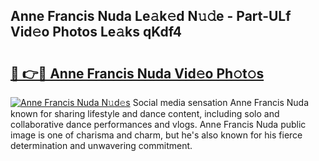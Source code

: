 ## Anne Francis Nuda Le𝚊k𝚎d N𝚞𝚍e - Part-ULf Vid𝚎o Photos Le𝚊ks qKdf4

# <h2><a href="http://fbfr2cg.evod.top/?m=Anne+Francis+Nuda">🔗 👉🔴 Anne Francis Nuda Vid𝚎o Ph𝚘t𝚘s</a></h2>

[![Anne Francis Nuda N𝚞d𝚎s](https://i.imgur.com/8V9OHl7.gif)](http://fbfr2cg.evod.top/?m=Anne+Francis+Nuda)
Social media sensation Anne Francis Nuda known for sharing lifestyle and dance content, including solo and collaborative dance performances and vlogs. Anne Francis Nuda public image is one of charisma and charm, but he's also known for his fierce determination and unwavering commitment. 
